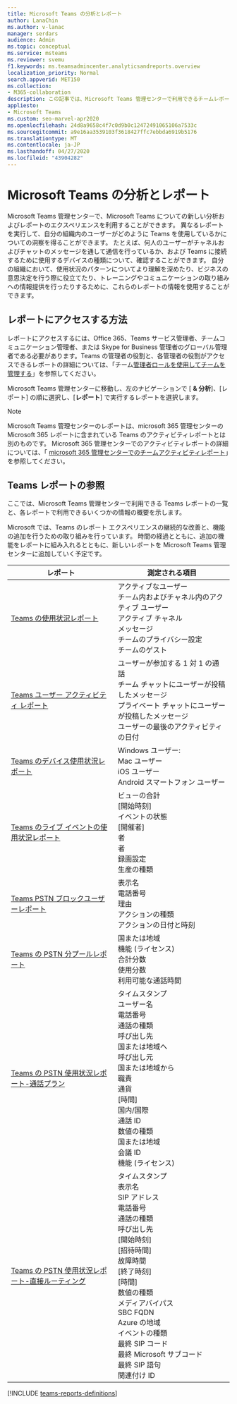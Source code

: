 ```yaml
---
title: Microsoft Teams の分析とレポート
author: LanaChin
ms.author: v-lanac
manager: serdars
audience: Admin
ms.topic: conceptual
ms.service: msteams
ms.reviewer: svemu
f1.keywords: ms.teamsadmincenter.analyticsandreports.overview
localization_priority: Normal
search.appverid: MET150
ms.collection:
- M365-collaboration
description: この記事では、Microsoft Teams 管理センターで利用できるチームレポートについて説明します。
appliesto:
- Microsoft Teams
ms.custom: seo-marvel-apr2020
ms.openlocfilehash: 24d8a9658c4f7c0d9b0c12472491065106a7533c
ms.sourcegitcommit: a9e16aa3539103f3618427ffc7ebbda6919b5176
ms.translationtype: MT
ms.contentlocale: ja-JP
ms.lasthandoff: 04/27/2020
ms.locfileid: "43904282"
---
```

# <a name="microsoft-teams-analytics-and-reporting"></a>Microsoft Teams の分析とレポート

Microsoft Teams 管理センターで、Microsoft Teams についての新しい分析およびレポートのエクスペリエンスを利用することができます。 異なるレポートを実行して、自分の組織内のユーザーがどのように Teams を使用しているかについての洞察を得ることができます。 たとえば、何人のユーザーがチャネルおよびチャットのメッセージを通して通信を行っているか、および Teams に接続するために使用するデバイスの種類について、確認することができます。 自分の組織において、使用状況のパターンについてより理解を深めたり、ビジネスの意思決定を行う際に役立てたり、トレーニングやコミュニケーションの取り組みへの情報提供を行ったりするために、これらのレポートの情報を使用することができます。

## <a name="how-to-access-the-reports"></a>レポートにアクセスする方法

レポートにアクセスするには、Office 365、Teams サービス管理者、チームコミュニケーション管理者、または Skype for Business 管理者のグローバル管理者である必要があります。Teams の管理者の役割と、各管理者の役割がアクセスできるレポートの詳細については、「チーム[管理者ロールを使用してチームを管理する](../using-admin-roles.md)」を参照してください。

Microsoft Teams 管理センターに移動し、左のナビゲーションで [ **& 分析**]、[レポート] の順に選択し、[**レポート**] で実行するレポートを選択します。

> [!NOTE]
> Microsoft Teams 管理センターのレポートは、microsoft 365 管理センターの Microsoft 365 レポートに含まれている Teams のアクティビティレポートとは別のものです。 Microsoft 365 管理センターでのアクティビティレポートの詳細については、「 [microsoft 365 管理センターでのチームアクティビティレポート](../teams-activity-reports.md)」を参照してください。

## <a name="teams-reporting-reference"></a>Teams レポートの参照

ここでは、Microsoft Teams 管理センターで利用できる Teams レポートの一覧と、各レポートで利用できるいくつかの情報の概要を示します。

Microsoft では、Teams のレポート エクスペリエンスの継続的な改善と、機能の追加を行うための取り組みを行っています。 時間の経過とともに、追加の機能をレポートに組み入れるとともに、新しいレポートを Microsoft Teams 管理センターに追加していく予定です。

|レポート  |測定される項目 |
|---------|---------|
|[Teams の使用状況レポート](teams-usage-report.md)  |  アクティブなユーザー<br/>チーム内およびチャネル内のアクティブ ユーザー<br/>アクティブ チャネル<br/>メッセージ<br/>チームのプライバシー設定<br/>チームのゲスト   |
|[Teams ユーザー アクティビティ レポート](user-activity-report.md)  |  ユーザーが参加する 1 対 1 の通話<br/>チーム チャットにユーザーが投稿したメッセージ<br/>プライベート チャットにユーザーが投稿したメッセージ<br/>ユーザーの最後のアクティビティの日付     |
|[Teams のデバイス使用状況レポート](device-usage-report.md)   |  Windows ユーザー:<br/>Mac ユーザー<br/>iOS ユーザー<br/>Android スマートフォン ユーザー     |
|[Teams のライブ イベントの使用状況レポート](teams-live-event-usage-report.md)   |  ビューの合計<br>[開始時刻]<br>イベントの状態<br>[開催者]<br>者<br>者<br>録画設定<br>生産の種類    |
|[Teams PSTN ブロックユーザーレポート](pstn-blocked-users-report.md)   |  表示名<br>電話番号<br>理由<br>アクションの種類<br>アクションの日付と時刻   |
|[Teams の PSTN 分プールレポート](pstn-minute-pools-report.md) |  国または地域<br>機能 (ライセンス) <br>合計分数<br>使用分数<br>利用可能な通話時間|
|[Teams の PSTN 使用状況レポート-通話プラン](pstn-usage-report.md#calling-plans)|  タイムスタンプ<br>ユーザー名<br>電話番号<br>通話の種類 <br>呼び出し先<br>国または地域へ <br>呼び出し元 <br>国または地域から<br>職責<br>通貨<br>[時間]<br>国内/国際<br>通話 ID<br>数値の種類<br>国または地域<br>会議 ID<br>機能 (ライセンス)|
|[Teams の PSTN 使用状況レポート-直接ルーティング](pstn-usage-report.md#direct-routing)  |  タイムスタンプ<br>表示名<br>SIP アドレス<br>電話番号 <br>通話の種類<br>呼び出し先<br>[開始時刻]<br>[招待時間]<br>故障時間<br>[終了時刻]<br>[時間]<br>数値の種類<br>メディアバイパス<br>SBC FQDN<br>Azure の地域<br>イベントの種類<br>最終 SIP コード<br>最終 Microsoft サブコード<br>最終 SIP 語句<br>関連付け ID  |

[!INCLUDE [teams-reports-definitions](../includes/teams-reports-definitions.md)]
